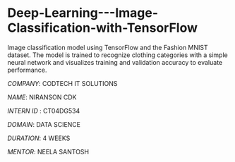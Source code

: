 # Deep-Learning---Image-Classification-with-TensorFlow
Image classification model using TensorFlow and the Fashion MNIST dataset. The model is trained to recognize clothing categories with a simple neural network and visualizes training and validation accuracy to evaluate performance.

*COMPANY*: CODTECH IT SOLUTIONS

*NAME*: NIRANSON CDK

*INTERN ID* : CT04DG534

*DOMAIN*: DATA SCIENCE

*DURATION*: 4 WEEKS

*MENTOR*: NEELA SANTOSH
